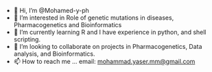 - 👋 Hi, I’m @Mohamed-y-ph
- 👀 I’m interested in Role of genetic mutations in diseases, Pharmacogenetics and Bioinformatics 
- 🌱 I’m currently learning R and I have experience in python, and shell scripting.
- 💞️ I’m looking to collaborate on projects in Pharmacogenetics, Data analysis, and Bioinformatics.
- 📫 How to reach me ... email: mohammad.yaser.mm@gmail.com

<!---
Mohamed-y-ph/Mohamed-y-ph is a ✨ special ✨ repository because its `README.md` (this file) appears on your GitHub profile.
You can click the Preview link to take a look at your changes.
--->
